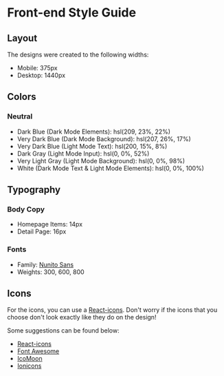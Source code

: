 # Front-end Style Guide

## Layout

The designs were created to the following widths:

- Mobile: 375px
- Desktop: 1440px

## Colors

### Neutral

- Dark Blue (Dark Mode Elements): hsl(209, 23%, 22%)
- Very Dark Blue (Dark Mode Background): hsl(207, 26%, 17%)
- Very Dark Blue (Light Mode Text): hsl(200, 15%, 8%)
- Dark Gray (Light Mode Input): hsl(0, 0%, 52%)
- Very Light Gray (Light Mode Background): hsl(0, 0%, 98%)
- White (Dark Mode Text & Light Mode Elements): hsl(0, 0%, 100%)

## Typography

### Body Copy

- Homepage Items: 14px
- Detail Page: 16px

### Fonts

- Family: [Nunito Sans](https://fonts.google.com/specimen/Nunito+Sans)
- Weights: 300, 600, 800

## Icons

For the icons, you can use a [React-icons](https://react-icons.github.io/react-icons/). Don't worry if the icons that you choose don't look exactly like they do on the design!

Some suggestions can be found below:

- [React-icons](https://react-icons.github.io/react-icons/)
- [Font Awesome](https://fontawesome.com)
- [IcoMoon](https://icomoon.io)
- [Ionicons](https://ionicons.com)
